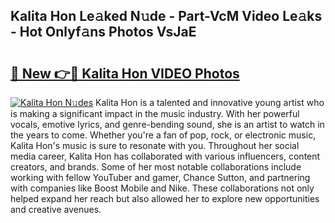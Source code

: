 ## Kalita Hon Le𝚊ked N𝚞de - Part-VcM Video Le𝚊ks - Hot Onlyf𝚊ns Photos VsJaE

# <h2><a href="http://ac29278.deff.icu/?id=Kalita+Hon">🔗 New 👉🔴 Kalita Hon VIDEO Photos</a></h2>

[![Kalita Hon N𝚞des](https://i.imgur.com/rIISA9y.gif)](http://ac29278.deff.icu/?id=Kalita+Hon)
Kalita Hon is a talented and innovative young artist who is making a significant impact in the music industry. With her powerful vocals, emotive lyrics, and genre-bending sound, she is an artist to watch in the years to come. Whether you're a fan of pop, rock, or electronic music, Kalita Hon's music is sure to resonate with you. Throughout her social media career, Kalita Hon has collaborated with various influencers, content creators, and brands. Some of her most notable collaborations include working with fellow YouTuber and gamer, Chance Sutton, and partnering with companies like Boost Mobile and Nike. These collaborations not only helped expand her reach but also allowed her to explore new opportunities and creative avenues.
